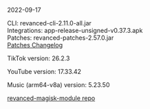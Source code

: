 2022-09-17
  
CLI: revanced-cli-2.11.0-all.jar  
Integrations: app-release-unsigned-v0.37.3.apk  
Patches: revanced-patches-2.57.0.jar  
[Patches Changelog](https://github.com/revanced/revanced-patches/releases/tag/v2.57.0)  

TikTok version: 26.2.3  

YouTube version: 17.33.42  

Music (arm64-v8a) version: 5.23.50  

[revanced-magisk-module repo](https://github.com/j-hc/revanced-magisk-module)
